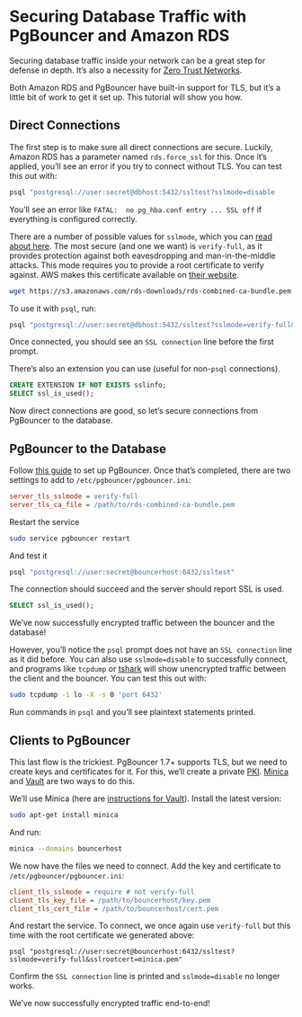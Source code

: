# Securing Database Traffic with PgBouncer and Amazon RDS

Securing database traffic inside your network can be a great step for defense in depth. It’s also a necessity for [Zero Trust Networks](https://www.amazon.com/Zero-Trust-Networks-Building-Untrusted/dp/1491962194).

Both Amazon RDS and PgBouncer have built-in support for TLS, but it’s a little bit of work to get it set up. This tutorial will show you how.

## Direct Connections

The first step is to make sure all direct connections are secure. Luckily, Amazon RDS has a parameter named `rds.force_ssl` for this. Once it’s applied, you’ll see an error if you try to connect without TLS. You can test this out with:

```sh
psql "postgresql://user:secret@dbhost:5432/ssltest?sslmode=disable
```

You’ll see an error like `FATAL:  no pg_hba.conf entry ... SSL off` if everything is configured correctly.

There are a number of possible values for `sslmode`, which you can [read about here](https://www.postgresql.org/docs/current/static/libpq-ssl.html). The most secure (and one we want) is `verify-full`, as it provides protection against both eavesdropping and man-in-the-middle attacks. This mode requires you to provide a root certificate to verify against. AWS makes this certificate available on [their website](https://docs.aws.amazon.com/AmazonRDS/latest/UserGuide/CHAP_PostgreSQL.html#PostgreSQL.Concepts.General.SSL).

```sh
wget https://s3.amazonaws.com/rds-downloads/rds-combined-ca-bundle.pem
```

To use it with `psql`, run:

```sh
psql "postgresql://user:secret@dbhost:5432/ssltest?sslmode=verify-full&sslrootcert=rds-combined-ca-bundle.pem"
```

Once connected, you should see an `SSL connection` line before the first prompt.

There’s also an extension you can use (useful for non-`psql` connections).

```sql
CREATE EXTENSION IF NOT EXISTS sslinfo;
SELECT ssl_is_used();
```

Now direct connections are good, so let’s secure connections from PgBouncer to the database.

## PgBouncer to the Database

Follow [this guide](pgbouncer-setup) to set up PgBouncer. Once that’s completed, there are two settings to add to `/etc/pgbouncer/pgbouncer.ini`:

```ini
server_tls_sslmode = verify-full
server_tls_ca_file = /path/to/rds-combined-ca-bundle.pem
```

Restart the service

```sh
sudo service pgbouncer restart
```

And test it

```sh
psql "postgresql://user:secret@bouncerhost:6432/ssltest"
```

The connection should succeed and the server should report SSL is used.

```sql
SELECT ssl_is_used();
```

We’ve now successfully encrypted traffic between the bouncer and the database!

However, you’ll notice the `psql` prompt does not have an `SSL connection` line as it did before. You can also use `sslmode=disable` to successfully connect, and programs like `tcpdump` or [tshark](https://www.wireshark.org/docs/man-pages/tshark.html) will show unencrypted traffic between the client and the bouncer. You can test this out with:

```sh
sudo tcpdump -i lo -X -s 0 'port 6432'
```

Run commands in `psql` and you’ll see plaintext statements printed.

## Clients to PgBouncer

This last flow is the trickiest. PgBouncer 1.7+ supports TLS, but we need to create keys and certificates for it. For this, we’ll create a private [PKI](https://en.wikipedia.org/wiki/Public_key_infrastructure). [Minica](https://github.com/jsha/minica) and [Vault](https://www.vaultproject.io/) are two ways to do this.

We’ll use Minica (here are [instructions for Vault](vault-pki)). Install the latest version:

```sh
sudo apt-get install minica
```

And run:

```sh
minica --domains bouncerhost
```

We now have the files we need to connect. Add the key and certificate to `/etc/pgbouncer/pgbouncer.ini`:

```ini
client_tls_sslmode = require # not verify-full
client_tls_key_file = /path/to/bouncerhost/key.pem
client_tls_cert_file = /path/to/bouncerhost/cert.pem
```

And restart the service. To connect, we once again use `verify-full` but this time with the root certificate we generated above:

```psql
psql "postgresql://user:secret@bouncerhost:6432/ssltest?sslmode=verify-full&sslrootcert=minica.pem"
```

Confirm the `SSL connection` line is printed and `sslmode=disable` no longer works.

We’ve now successfully encrypted traffic end-to-end!
